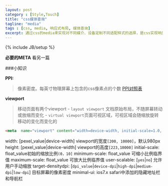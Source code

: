 ```yaml
---
layout: post
category : [Style,Touch]
title: "css媒体查询"
tagline: "media"
tags : [css, media, 响应式布局, 媒体查询]
excerpt: 通过css的media来实现对不同媒介、设备定制不同适配样式的选择，是css实现响应式布局的关键
---
```

{% include JB/setup %}

**必要的META**
看另一篇


###小知识

**PPI:** 
>像素密度。每英寸物理屏幕上包含的css像素点的个数   [PPI对照表](http://screensiz.es/phone) 

**viewport**
>移动页面有两个viewport
    - `layout viewport` 文档原始布局，不随屏幕转动或放缩而变化
    - `virtual viewport`页面可视区域，可视区域会随缩放旋转移动的变化而变化的 

```html
<meta  name="viewport" content="width=device-width, initial-scale=1.0, maximum-scale=1.0,  user-scalable=no,minimal-ui"/>
```

width: [pexel_value|device-width] viewport的宽度`[200, 10000]`，默认980px
height: [pexel_value|device-width] viewport的高度`[223,10000]`
initial-scale: float_value初始的缩放比例`(0，10]`
minimum-scale: float_value 可缩小比例临界值
maximum-scale: float_value 可放大比例临界值
user-scalable: [`yes`|`no`] 允许用户手动缩放
target-densitydpi: [`dpi_value`|`device-dpi`|`high-dpi`|`medium-dpi`|`low-dpi`] 目标屏幕的像素密度
minimal-ui: ios7.x safari中添加的隐藏地址栏和导航栏